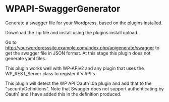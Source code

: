 # WPAPI-SwaggerGenerator
Generate a swagger file for your Wordpress, based on the plugins installed.

Download the zip file and install using the plugins install upload.

Go to http://yourwordpresssite.example.com/index.php/apigenerate/swagger to get 
the swagger file in JSON format. At this stage this plugin does not generate yaml files.

This plugin works well with WP-APIv2 and any plugin that uses the WP_REST_Server
class to register it's API's

This plugin will detect the WP API Oauth1.0a plugin and add that to the "securityDefinitions". Note that Swagger does not support authenticating by Oauth1 and I have added this in the definition produced.
